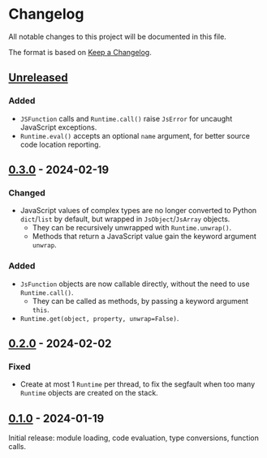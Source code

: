 # Changelog
All notable changes to this project will be documented in this file.

The format is based on [Keep a Changelog](https://keepachangelog.com/en/1.0.0/).

## [Unreleased]
### Added
- `JSFunction` calls and `Runtime.call()` raise `JsError` for uncaught JavaScript exceptions.
- `Runtime.eval()` accepts an optional `name` argument, for better source code location reporting.

## [0.3.0] - 2024-02-19
### Changed
- JavaScript values of complex types are no longer converted to Python `dict`/`list` by default, but wrapped in `JsObject`/`JsArray` objects.
    - They can be recursively unwrapped with `Runtime.unwrap()`.
    - Methods that return a JavaScript value gain the keyword argument `unwrap`.

### Added
- `JsFunction` objects are now callable directly, without the need to use `Runtime.call()`.
    - They can be called as methods, by passing a keyword argument `this`.
- `Runtime.get(object, property, unwrap=False)`.

## [0.2.0] - 2024-02-02
### Fixed
- Create at most 1 `Runtime` per thread, to fix the segfault when too many `Runtime` objects are created on the stack.

## [0.1.0] - 2024-01-19
Initial release: module loading, code evaluation, type conversions, function calls.

[Unreleased]: https://github.com/ubolonton/denopy/compare/v0.3.0...HEAD
[0.3.0]: https://github.com/ubolonton/denopy/compare/v0.2.0...v0.3.0
[0.2.0]: https://github.com/ubolonton/denopy/compare/v0.1.0...v0.2.0
[0.1.0]: https://github.com/ubolonton/denopy/compare/6d975ef1...v0.1.0
